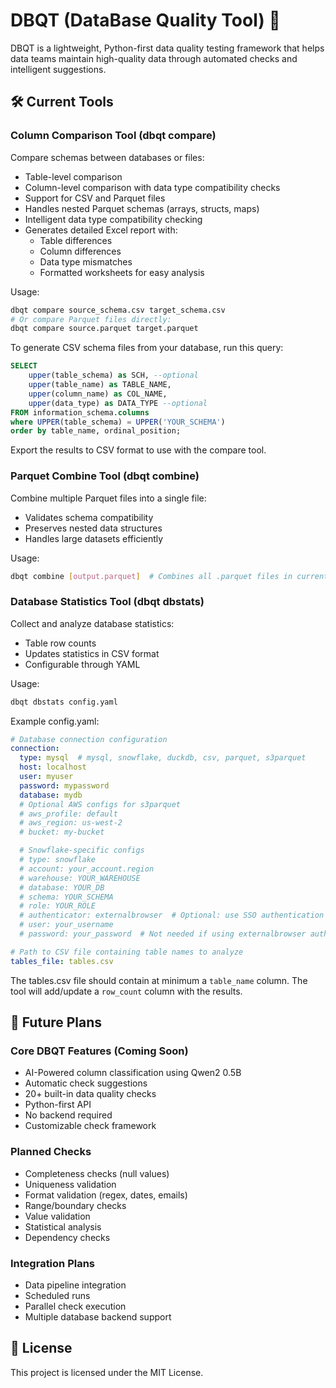 # DBQT (DataBase Quality Tool) 🎯

DBQT is a lightweight, Python-first data quality testing framework that helps data teams maintain high-quality data through automated checks and intelligent suggestions. 

## 🛠️ Current Tools

### Column Comparison Tool (dbqt compare)
Compare schemas between databases or files:
- Table-level comparison
- Column-level comparison with data type compatibility checks
- Support for CSV and Parquet files
- Handles nested Parquet schemas (arrays, structs, maps)
- Intelligent data type compatibility checking
- Generates detailed Excel report with:
  - Table differences
  - Column differences
  - Data type mismatches
  - Formatted worksheets for easy analysis

Usage:
```bash
dbqt compare source_schema.csv target_schema.csv
# Or compare Parquet files directly:
dbqt compare source.parquet target.parquet
```

To generate CSV schema files from your database, run this query:
```sql
SELECT
    upper(table_schema) as SCH, --optional
    upper(table_name) as TABLE_NAME,
    upper(column_name) as COL_NAME,
    upper(data_type) as DATA_TYPE --optional
FROM information_schema.columns
where UPPER(table_schema) = UPPER('YOUR_SCHEMA')
order by table_name, ordinal_position;
```

Export the results to CSV format to use with the compare tool.

### Parquet Combine Tool (dbqt combine)
Combine multiple Parquet files into a single file:
- Validates schema compatibility
- Preserves nested data structures
- Handles large datasets efficiently

Usage:
```bash
dbqt combine [output.parquet]  # Combines all .parquet files in current directory
```

### Database Statistics Tool (dbqt dbstats)
Collect and analyze database statistics:
- Table row counts
- Updates statistics in CSV format
- Configurable through YAML

Usage:
```bash
dbqt dbstats config.yaml
```

Example config.yaml:
```yaml
# Database connection configuration
connection:
  type: mysql  # mysql, snowflake, duckdb, csv, parquet, s3parquet
  host: localhost
  user: myuser
  password: mypassword
  database: mydb
  # Optional AWS configs for s3parquet
  # aws_profile: default
  # aws_region: us-west-2
  # bucket: my-bucket

  # Snowflake-specific configs
  # type: snowflake
  # account: your_account.region
  # warehouse: YOUR_WAREHOUSE
  # database: YOUR_DB
  # schema: YOUR_SCHEMA
  # role: YOUR_ROLE
  # authenticator: externalbrowser  # Optional: use SSO authentication
  # user: your_username
  # password: your_password  # Not needed if using externalbrowser auth

# Path to CSV file containing table names to analyze
tables_file: tables.csv
```

The tables.csv file should contain at minimum a `table_name` column. The tool will add/update a `row_count` column with the results.

## 🚀 Future Plans

### Core DBQT Features (Coming Soon)
- AI-Powered column classification using Qwen2 0.5B
- Automatic check suggestions
- 20+ built-in data quality checks
- Python-first API
- No backend required
- Customizable check framework

### Planned Checks
- Completeness checks (null values)
- Uniqueness validation
- Format validation (regex, dates, emails)
- Range/boundary checks
- Value validation
- Statistical analysis
- Dependency checks

### Integration Plans
- Data pipeline integration
- Scheduled runs
- Parallel check execution
- Multiple database backend support

## 📄 License

This project is licensed under the MIT License.
